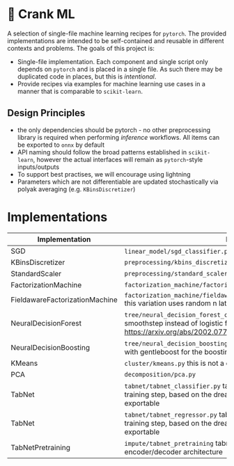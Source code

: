 # 🔧 Crank ML

A selection of single-file machine learning recipes for `pytorch`. The provided implementations are intended to be self-contained and reusable in different contexts and problems. The goals of this project is:

* Single-file implementation. Each component and single script only depends on `pytorch` and is placed in a single file. As such there may be duplicated code in places, but this is _intentional_. 
* Provide recipes via examples for machine learning use cases in a manner that is comparable to `scikit-learn`. 

## Design Principles

- the only dependencies should be pytorch - no other preprocessing library is required when performing _inference_ workflows. All items can be exported to `onnx` by default
- API naming should follow the broad patterns established in `scikit-learn`, however the actual interfaces will remain as `pytorch`-style inputs/outputs
- To support best practises, we will encourage using lightning
- Parameters which are not differentiable are updated stochastically via polyak averaging (e.g. `KBinsDiscretizer`)

# Implementations

| Implementation | Description |
| ----------- | ----------- |
| SGD | `linear_model/sgd_classifier.py`, `linear_model/sgd_regressor.py` |
| KBinsDiscretizer | `preprocessing/kbins_discretizer.py` |
| StandardScaler | `preprocessing/standard_scaler.py` |
| FactorizationMachine | `factorization_machine/factorization_machine_classifier.py` |
| FieldawareFactorizationMachine | `factorization_machine/fieldaware_factorization_machine_classifier.py` this variation uses random n latent variables |
| NeuralDecisionForest | `tree/neural_decision_forest_classifier.py` this variation uses smoothstep instead of logistic function for the soft routing. See: https://arxiv.org/abs/2002.07772 |
| NeuralDecisionBoosting | `tree/neural_decision_boosting_classifier.py` this neural decision forest with gentleboost for the boosting variation |
| KMeans | `cluster/kmeans.py` this is not a differentiable variation |
| PCA | `decomposition/pca.py` |
| TabNet | `tabnet/tabnet_classifier.py` tabnet implementation without the pre-training step, based on the dreamquark-ai implementation but now ONNX exportable |
| TabNet | `tabnet/tabnet_regressor.py` tabnet implementation without the pre-training step, based on the dreamquark-ai implementation but now ONNX exportable|
| TabNetPretraining | `impute/tabnet_pretraining` tabnet pretraining for imputation using encoder/decoder architecture |
